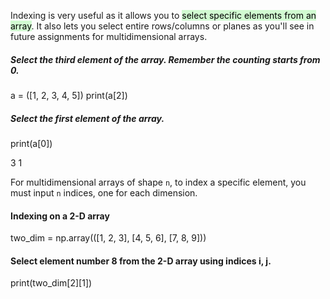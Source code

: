 Indexing is very useful as it allows you to <mark style="background: #BBFABBA6;">select specific elements from an array</mark>. It also lets you select entire rows/columns or planes as you'll see in future assignments for multidimensional arrays. 

##### Select the third element of the array. Remember the counting starts from 0.
a = ([1, 2, 3, 4, 5])
print(a[2])

##### Select the first element of the array.
print(a[0])

3
1

For multidimensional arrays of shape `n`, to index a specific element, you must input `n` indices, one for each dimension.
#### Indexing on a 2-D array
two_dim = np.array(([1, 2, 3],
          [4, 5, 6], 
          [7, 8, 9]))

#### Select element number 8 from the 2-D array using indices i, j.
print(two_dim[2][1])